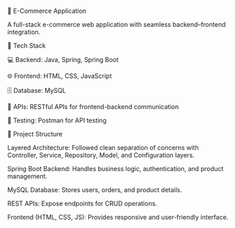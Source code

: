 🛒 E-Commerce Application

A full-stack e-commerce web application with seamless backend–frontend integration.

🔧 Tech Stack

💻 Backend: Java, Spring, Spring Boot

🌐 Frontend: HTML, CSS, JavaScript

🗄️ Database: MySQL

🔌 APIs: RESTful APIs for frontend-backend communication

🧪 Testing: Postman for API testing

📂 Project Structure

Layered Architecture: Followed clean separation of concerns with Controller, Service, Repository, Model, and Configuration layers.

Spring Boot Backend: Handles business logic, authentication, and product management.

MySQL Database: Stores users, orders, and product details.

REST APIs: Expose endpoints for CRUD operations.

Frontend (HTML, CSS, JS): Provides responsive and user-friendly interface.
